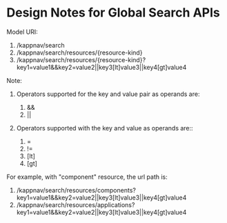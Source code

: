 # Design Notes for Global Search APIs

Model URI:
1. /kappnav/search
1. /kappnav/search/resources/{resource-kind}
1. /kappnav/search/resources/{resource-kind}?key1=value1&&key2=value2||key3[lt]value3||key4[gt]value4

Note:
1. Operators supported for the key and value pair as operands are:
    1. &&
    2. ||

1. Operators supported with the key and value as operands are::
    1. =
    2. !=
    3. [lt]
    4. [gt]

For example, with "component" resource, the url path is:
1. /kappnav/search/resources/components?key1=value1&&key2=value2||key3[lt]value3||key4\[gt]value4
1. /kappnav/search/resources/applications?key1=value1&&key2=value2||key3[lt]value3||key4\[gt]value4

